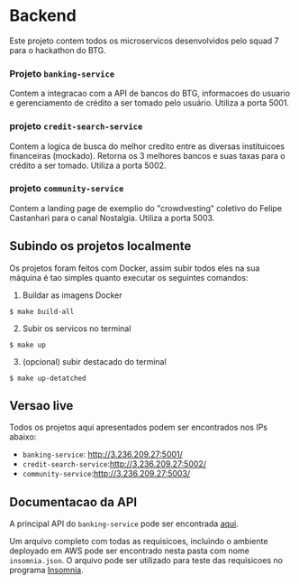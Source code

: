 # Backend

Este projeto contem todos os microservicos desenvolvidos pelo squad 7 para o hackathon do BTG.

### Projeto `banking-service`

Contem a integracao com a API de bancos do BTG, informacoes do usuario e gerenciamento de crédito a ser tomado pelo usuário. Utiliza a porta 5001.

### projeto `credit-search-service`

Contem a logica de busca do melhor credito entre as diversas instituicoes financeiras (mockado). Retorna os 3 melhores bancos e suas taxas para o crédito a ser tomado. Utiliza a porta 5002.

### projeto `community-service`

Contem a landing page de exemplio do "crowdvesting" coletivo do Felipe Castanhari para o canal Nostalgia. Utiliza a porta 5003.


## Subindo os projetos localmente

Os projetos foram feitos com Docker, assim subir todos eles na sua máquina é tao simples quanto executar os seguintes comandos:

1. Buildar as imagens Docker
```shell
$ make build-all
```

2. Subir os servicos no terminal
```shell
$ make up
```

3. (opcional) subir destacado do terminal
```shell
$ make up-detatched
```

## Versao live

Todos os projetos aqui apresentados podem ser encontrados nos IPs abaixo:

- `banking-service`: http://3.236.209.27:5001/
- `credit-search-service`:http://3.236.209.27:5002/
- `community-service`:http://3.236.209.27:5003/

## Documentacao da API

A principal API do `banking-service` pode ser encontrada [aqui](https://github.com/hack-btg/backend/blob/master/banking-service/readme.md). 

Um arquivo completo com todas as requisicoes, incluindo o ambiente deployado em AWS pode ser encontrado nesta pasta com nome `insomnia.json`. O arquivo pode ser utilizado para teste das requisicoes no programa [Insomnia](https://insomnia.rest/).
